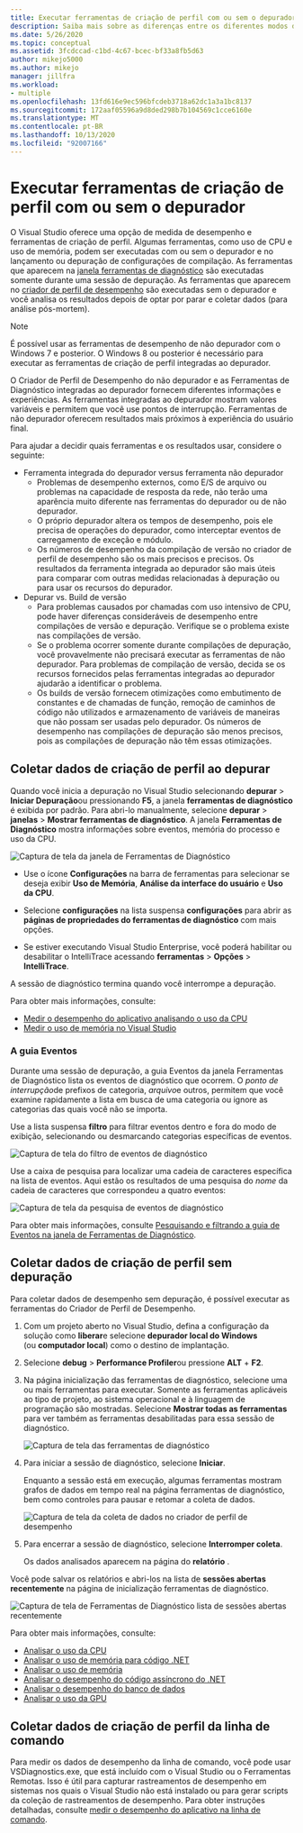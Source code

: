 ```yaml
---
title: Executar ferramentas de criação de perfil com ou sem o depurador | Microsoft Docs
description: Saiba mais sobre as diferenças entre os diferentes modos disponíveis para as ferramentas de criação de perfil
ms.date: 5/26/2020
ms.topic: conceptual
ms.assetid: 3fcdccad-c1bd-4c67-bcec-bf33a8fb5d63
author: mikejo5000
ms.author: mikejo
manager: jillfra
ms.workload:
- multiple
ms.openlocfilehash: 13fd616e9ec596bfcdeb3718a62dc1a3a1bc8137
ms.sourcegitcommit: 172aaf05596a9d8ded298b7b104569c1cce6160e
ms.translationtype: MT
ms.contentlocale: pt-BR
ms.lasthandoff: 10/13/2020
ms.locfileid: "92007166"
---
```

# <a name="run-profiling-tools-with-or-without-the-debugger"></a>Executar ferramentas de criação de perfil com ou sem o depurador

O Visual Studio oferece uma opção de medida de desempenho e ferramentas de criação de perfil. Algumas ferramentas, como uso de CPU e uso de memória, podem ser executadas com ou sem o depurador e no lançamento ou depuração de configurações de compilação. As ferramentas que aparecem na [janela ferramentas de diagnóstico](../profiling/profiling-feature-tour.md#measure-performance-while-debugging) são executadas somente durante uma sessão de depuração. As ferramentas que aparecem no [criador de perfil de desempenho](../profiling/profiling-feature-tour.md#post_mortem) são executadas sem o depurador e você analisa os resultados depois de optar por parar e coletar dados (para análise pós-mortem).

>[!NOTE]
>É possível usar as ferramentas de desempenho de não depurador com o Windows 7 e posterior. O Windows 8 ou posterior é necessário para executar as ferramentas de criação de perfil integradas ao depurador.

O Criador de Perfil de Desempenho do não depurador e as Ferramentas de Diagnóstico integradas ao depurador fornecem diferentes informações e experiências. As ferramentas integradas ao depurador mostram valores variáveis e permitem que você use pontos de interrupção. Ferramentas de não depurador oferecem resultados mais próximos à experiência do usuário final.

Para ajudar a decidir quais ferramentas e os resultados usar, considere o seguinte:

- Ferramenta integrada do depurador versus ferramenta não depurador
  - Problemas de desempenho externos, como E/S de arquivo ou problemas na capacidade de resposta da rede, não terão uma aparência muito diferente nas ferramentas do depurador ou de não depurador.
  - O próprio depurador altera os tempos de desempenho, pois ele precisa de operações do depurador, como interceptar eventos de carregamento de exceção e módulo.
  - Os números de desempenho da compilação de versão no criador de perfil de desempenho são os mais precisos e precisos. Os resultados da ferramenta integrada ao depurador são mais úteis para comparar com outras medidas relacionadas à depuração ou para usar os recursos do depurador.
- Depurar vs. Build de versão
  - Para problemas causados por chamadas com uso intensivo de CPU, pode haver diferenças consideráveis de desempenho entre compilações de versão e depuração. Verifique se o problema existe nas compilações de versão.
  - Se o problema ocorrer somente durante compilações de depuração, você provavelmente não precisará executar as ferramentas de não depurador. Para problemas de compilação de versão, decida se os recursos fornecidos pelas ferramentas integradas ao depurador ajudarão a identificar o problema.
  - Os builds de versão fornecem otimizações como embutimento de constantes e de chamadas de função, remoção de caminhos de código não utilizados e armazenamento de variáveis de maneiras que não possam ser usadas pelo depurador. Os números de desempenho nas compilações de depuração são menos precisos, pois as compilações de depuração não têm essas otimizações.

## <a name="collect-profiling-data-while-debugging"></a><a name="BKMK_Quick_start__Collect_diagnostic_data"></a> Coletar dados de criação de perfil ao depurar

Quando você inicia a depuração no Visual Studio selecionando **depurar**  >  **Iniciar Depuração**ou pressionando **F5**, a janela **ferramentas de diagnóstico** é exibida por padrão. Para abri-lo manualmente, selecione **depurar**  >  **janelas**  >  **Mostrar ferramentas de diagnóstico**. A janela **Ferramentas de Diagnóstico** mostra informações sobre eventos, memória do processo e uso da CPU.

![Captura de tela da janela de Ferramentas de Diagnóstico](../profiling/media/diagnostictoolswindow.png " Janela Ferramentas de Diagnóstico")

- Use o ícone **Configurações** na barra de ferramentas para selecionar se deseja exibir **Uso de Memória**, **Análise da interface do usuário** e **Uso da CPU**.

- Selecione **configurações** na lista suspensa **configurações** para abrir as **páginas de propriedades do ferramentas de diagnóstico** com mais opções.

- Se estiver executando Visual Studio Enterprise, você poderá habilitar ou desabilitar o IntelliTrace acessando **ferramentas**  >  **Opções**  >  **IntelliTrace**.

A sessão de diagnóstico termina quando você interrompe a depuração.

Para obter mais informações, consulte:

- [Medir o desempenho do aplicativo analisando o uso da CPU](../profiling/beginners-guide-to-performance-profiling.md)
- [Medir o uso de memória no Visual Studio](../profiling/memory-usage.md)

### <a name="the-events-tab"></a>A guia Eventos

Durante uma sessão de depuração, a guia Eventos da janela Ferramentas de Diagnóstico lista os eventos de diagnóstico que ocorrem. O *ponto de interrupção*de prefixos de categoria, *arquivo*e outros, permitem que você examine rapidamente a lista em busca de uma categoria ou ignore as categorias das quais você não se importa.

Use a lista suspensa **filtro** para filtrar eventos dentro e fora do modo de exibição, selecionando ou desmarcando categorias específicas de eventos.

![Captura de tela do filtro de eventos de diagnóstico](../profiling/media/diagnosticeventfilter.png "Filtro de eventos de diagnóstico")

Use a caixa de pesquisa para localizar uma cadeia de caracteres específica na lista de eventos. Aqui estão os resultados de uma pesquisa do *nome* da cadeia de caracteres que correspondeu a quatro eventos:

![Captura de tela da pesquisa de eventos de diagnóstico](../profiling/media/diagnosticseventsearch.png "Pesquisa de eventos de diagnóstico")

Para obter mais informações, consulte [Pesquisando e filtrando a guia de Eventos na janela de Ferramentas de Diagnóstico](https://devblogs.microsoft.com/devops/searching-and-filtering-the-events-tab-of-the-diagnostic-tools-window/).

## <a name="collect-profiling-data-without-debugging"></a>Coletar dados de criação de perfil sem depuração

Para coletar dados de desempenho sem depuração, é possível executar as ferramentas do Criador de Perfil de Desempenho.

1. Com um projeto aberto no Visual Studio, defina a configuração da solução como **liberar**e selecione **depurador local do Windows**   (ou **computador local**) como o destino de implantação.

1. Selecione **debug**  >  **Performance Profiler**ou pressione **ALT** + **F2**.

1. Na página inicialização das ferramentas de diagnóstico, selecione uma ou mais ferramentas para executar. Somente as ferramentas aplicáveis ao tipo de projeto, ao sistema operacional e à linguagem de programação são mostradas. Selecione **Mostrar todas as ferramentas** para ver também as ferramentas desabilitadas para essa sessão de diagnóstico.

   ![Captura de tela das ferramentas de diagnóstico](../profiling/media/diaghubsummarypage.png "DIAG_SelectTool")

1. Para iniciar a sessão de diagnóstico, selecione **Iniciar**.

   Enquanto a sessão está em execução, algumas ferramentas mostram grafos de dados em tempo real na página ferramentas de diagnóstico, bem como controles para pausar e retomar a coleta de dados.

    ![Captura de tela da coleta de dados no criador de perfil de desempenho](../profiling/media/diaghubcollectdata.png "Coletar dados do Hub")

1. Para encerrar a sessão de diagnóstico, selecione **Interromper coleta**.

   Os dados analisados aparecem na página do **relatório** .

Você pode salvar os relatórios e abri-los na lista de **sessões abertas recentemente** na página de inicialização ferramentas de diagnóstico.

![Captura de tela de Ferramentas de Diagnóstico lista de sessões abertas recentemente](../profiling/media/diaghubopenexistingdiagsession.png "PDHUB_OpenExistingDiagSession")

Para obter mais informações, consulte:

- [Analisar o uso da CPU](../profiling/cpu-usage.md)
- [Analisar o uso de memória para código .NET](../profiling/dotnet-alloc-tool.md)
- [Analisar o uso de memória](../profiling/memory-usage-without-debugging2.md)
- [Analisar o desempenho do código assíncrono do .NET](../profiling/analyze-async.md)
- [Analisar o desempenho do banco de dados](../profiling/analyze-database.md)
- [Analisar o uso da GPU](../profiling/gpu-usage.md)

## <a name="collect-profiling-data-from-the-command-line"></a>Coletar dados de criação de perfil da linha de comando

Para medir os dados de desempenho da linha de comando, você pode usar VSDiagnostics.exe, que está incluído com o Visual Studio ou o Ferramentas Remotas. Isso é útil para capturar rastreamentos de desempenho em sistemas nos quais o Visual Studio não está instalado ou para gerar scripts da coleção de rastreamentos de desempenho. Para obter instruções detalhadas, consulte [medir o desempenho do aplicativo na linha de comando](../profiling/profile-apps-from-command-line.md).